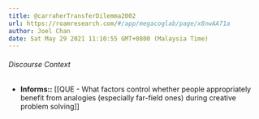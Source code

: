 ```yaml
---
title: @carraherTransferDilemma2002
url: https://roamresearch.com/#/app/megacoglab/page/x8nwAA71a
author: Joel Chan
date: Sat May 29 2021 11:10:55 GMT+0800 (Malaysia Time)
---
```




###### Discourse Context

- **Informs::** [[QUE - What factors control whether people appropriately benefit from analogies (especially far-field ones) during creative problem solving]]
